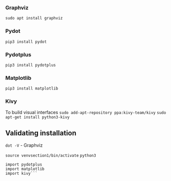 ### Graphviz
`sudo apt install graphviz`

### Pydot
`pip3 install pydot`
### Pydotplus
`pip3 install pydotplus`
### Matplotlib
`pip3 install matplotlib`

### Kivy
To build visual interfaces
`sudo add-apt-repository ppa:kivy-team/kivy`
`sudo apt-get install python3-kivy`

## Validating installation
`dot -V` - Graphviz

`source venvsection1/bin/activate`
`python3`

```import pydot
import pydotplus
import matplotlib
import kivy```
